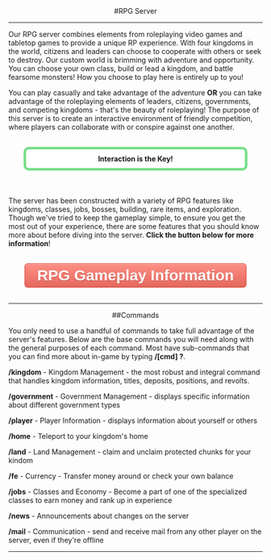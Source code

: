 ---
---
<html>
<head>
</head>
<style type="text/css">
.myButton {
	-moz-box-shadow:inset 0px 1px 0px 0px #f7c5c0;
	-webkit-box-shadow:inset 0px 1px 0px 0px #f7c5c0;
	box-shadow:inset 0px 1px 0px 0px #f7c5c0;
	background:-webkit-gradient(linear, left top, left bottom, color-stop(0.05, #fc8d83), color-stop(1, #e4685d));
	background:-moz-linear-gradient(top, #fc8d83 5%, #e4685d 100%);
	background:-webkit-linear-gradient(top, #fc8d83 5%, #e4685d 100%);
	background:-o-linear-gradient(top, #fc8d83 5%, #e4685d 100%);
	background:-ms-linear-gradient(top, #fc8d83 5%, #e4685d 100%);
	background:linear-gradient(to bottom, #fc8d83 5%, #e4685d 100%);
	filter:progid:DXImageTransform.Microsoft.gradient(startColorstr='#fc8d83', endColorstr='#e4685d',GradientType=0);
	background-color:#fc8d83;
	-moz-border-radius:6px;
	-webkit-border-radius:6px;
	border-radius:6px;
	border:1px solid #d83526;
	display:inline-block;
	cursor:pointer;
	color:#ffffff;
	font-family:Arial;
	font-size:30px;
	font-weight:bold;
	padding:6px 24px;
	text-decoration:none;
	text-shadow:0px 1px 0px #b23e35;
}
.myButton:hover {
	background:-webkit-gradient(linear, left top, left bottom, color-stop(0.05, #e4685d), color-stop(1, #fc8d83));
	background:-moz-linear-gradient(top, #e4685d 5%, #fc8d83 100%);
	background:-webkit-linear-gradient(top, #e4685d 5%, #fc8d83 100%);
	background:-o-linear-gradient(top, #e4685d 5%, #fc8d83 100%);
	background:-ms-linear-gradient(top, #e4685d 5%, #fc8d83 100%);
	background:linear-gradient(to bottom, #e4685d 5%, #fc8d83 100%);
	filter:progid:DXImageTransform.Microsoft.gradient(startColorstr='#e4685d', endColorstr='#fc8d83',GradientType=0);
	background-color:#e4685d;
	color:#ffffff;
}
.myButton:active {
	position:relative;
	top:1px;
}
</style>

<body>
<div style="text-align: center;" markdown="1">
#RPG Server
</div>

<hr>
<p>Our RPG server combines elements from roleplaying video games and tabletop games to provide a unique RP experience. With four kingdoms in the world, citizens and leaders can choose to cooperate with others or seek to destroy. Our custom world is brimming with adventure and opportunity. You can choose your own class, build or lead a kingdom, and battle fearsome monsters! How you choose to play here is entirely up to you!</p>

<p>You can play casually and take advantage of the adventure <b>OR</b> you can take advantage of the roleplaying elements of leaders, citizens, governments, and competing kingdoms - that's the beauty of roleplaying! The purpose of this server is to create an interactive environment of friendly competition, where players can collaborate with or conspire against one another.</p>
<br/>
<p style="border: 5px solid #77df88; text-align:center;border-radius:10px;background-color:#ffffff; padding: 10px;margin: 0px 30px 20px 30px;">
<b>Interaction is the Key!</b>
</p>
<br/>
<p>The server has been constructed with a variety of RPG features like kingdoms, classes, jobs, bosses, building, rare items, and exploration. Though we've tried to keep the gameplay simple, to ensure you get the most out of your experience, there are some features that you should know more about before diving into the server. <b>Click the button below for more information</b>!</p>
<br/>
<center><a href="{{site.baseurl}}/rpg-gameplay" class="myButton">RPG Gameplay Information</a></center>
<br/>
<hr>

<div style="text-align: center;" markdown="1">
##Commands
</div>

<p>You only need to use a handful of commands to take full advantage of the server's features. Below are the base commands you will need along with the general purposes of each command. Most have sub-commands that you can find more about in-game by typing <b>/[cmd] ?</b>.</p>

<p><b>/kingdom</b> - Kingdom Management - the most robust and integral command that handles kingdom information, titles, deposits, positions, and revolts.</p>
<p><b>/government</b> - Government Management - displays specific information about different government types</p>
<p><b>/player</b> - Player Information - displays information about yourself or others</p>
<p><b>/home</b> - Teleport to your kingdom's home</p>
<p><b>/land</b> - Land Management - claim and unclaim protected chunks for your kindom</p>
<p><b>/fe</b> - Currency - Transfer money around or check your own balance</p>
<p><b>/jobs</b> - Classes and Economy - Become a part of one of the specialized classes to earn money and rank up in experience</p>
<p><b>/news</b> - Announcements about changes on the server</p>
<p><b>/mail</b> - Communication - send and receive mail from any other player on the server, even if they're offline</p>

<hr>
</body>
</html>
